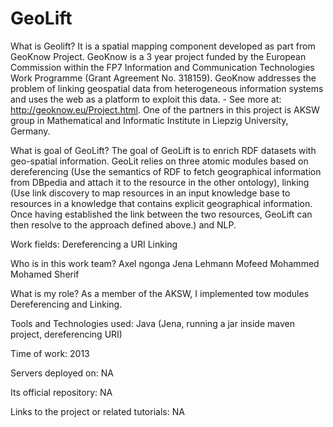 GeoLift
=======
What is Geolift?
It is a spatial mapping component developed as part from GeoKnow Project. GeoKnow is a 3 year project funded by the European Commission within the FP7 Information and Communication Technologies Work Programme (Grant Agreement No. 318159). 
GeoKnow addresses the problem of linking geospatial data from heterogeneous information systems and uses the web as a 
platform to exploit this data. - See more at: http://geoknow.eu/Project.html. One of the partners in this project is 
AKSW group in Mathematical and Informatic Institute in Liepzig University, Germany.

What is goal of GeoLift?
The goal of GeoLift is to enrich RDF datasets with geo-spatial information. GeoLit relies on three atomic modules based on dereferencing (Use the semantics of RDF to fetch geographical information from DBpedia and attach it to the resource in the other ontology), linking (Use link discovery to map resources in an input knowledge base to resources in a knowledge that contains explicit geographical information. Once having established the link between the two resources, GeoLift can then resolve to the approach defined above.) and NLP.

Work fields:
Dereferencing a URI
Linking


Who is in this work team?
Axel ngonga
Jena Lehmann
Mofeed Mohammed
Mohamed Sherif

What is my role?
As a member of the AKSW, I implemented tow modules Dereferencing and Linking.

Tools and Technologies used:
Java (Jena, running a jar inside maven project, dereferencing URI)

Time of work:
2013


Servers deployed on:
NA

Its official repository:
NA

Links to the project or related tutorials:
NA

